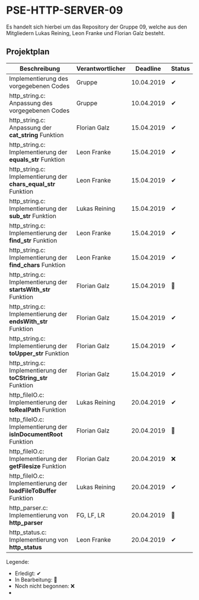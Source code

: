 # PSE-HTTP-SERVER-09

Es handelt sich hierbei um das Repository der Gruppe 09, welche aus den Mitgliedern Lukas Reining, Leon Franke und Florian Galz besteht. 

## Projektplan



| Beschreibung  | Verantwortlicher | Deadline      | Status      |
| ------------- | -------------    | ------------- | ------------- |
| Implementierung des vorgegebenen Codes   | Gruppe     | 10.04.2019  | ✔ |
| http_string.c: Anpassung des vorgegebenen Codes   | Gruppe     | 10.04.2019  | ✔ |
| http_string.c: Anpassung der **cat_string** Funktion  | Florian Galz     | 15.04.2019  | ✔ |
| http_string.c: Implementierung der **equals_str** Funktion  | Leon Franke     | 15.04.2019  | ✔ |
| http_string.c: Implementierung der **chars_equal_str** Funktion  | Leon Franke     | 15.04.2019  | ✔ |
| http_string.c: Implementierung der **sub_str** Funktion  | Lukas Reining     | 15.04.2019  | ✔ |
| http_string.c: Implementierung der **find_str** Funktion  | Leon Franke     | 15.04.2019  | ✔ |
| http_string.c: Implementierung der **find_chars** Funktion  | Leon Franke     | 15.04.2019  | ✔ |
| http_string.c: Implementierung der **startsWith_str** Funktion  | Florian Galz     | 15.04.2019  | 🔨 |
| http_string.c: Implementierung der **endsWith_str** Funktion  | Florian Galz     | 15.04.2019  | ✔|
| http_string.c: Implementierung der **toUpper_str** Funktion  | Florian Galz     | 15.04.2019  | ✔ |
| http_string.c: Implementierung der **toCString_str** Funktion  | Florian Galz     | 15.04.2019  | ✔ |
| http_fileIO.c: Implementierung der **toRealPath** Funktion  | Lukas Reining     | 20.04.2019  | ✔ |
| http_fileIO.c: Implementierung der **isInDocumentRoot** Funktion  | Florian Galz     | 20.04.2019  | 🔨 |
| http_fileIO.c: Implementierung der **getFilesize** Funktion  | Florian Galz     | 20.04.2019  | ❌ |
| http_fileIO.c: Implementierung der **loadFileToBuffer** Funktion  | Lukas Reining     | 20.04.2019  | ✔ |
| http_parser.c: Implementierung von **http_parser** | FG, LF, LR    | 20.04.2019  | 🔨 |
| http_status.c: Implementierung von **http_status** | Leon Franke   | 20.04.2019  | ✔ |

Legende: 
- Erledigt: ✔
- In Bearbeitung: 🔨
- Noch nicht begonnen: ❌
- 